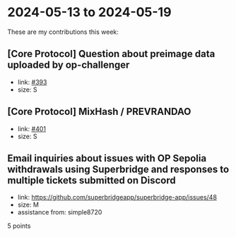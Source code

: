 # 2024-05-13 to 2024-05-19

These are my contributions this week:

## [Core Protocol] Question about preimage data uploaded by op-challenger

- link: [#393](https://github.com/ethereum-optimism/developers/discussions/393)
- size: S

## [Core Protocol] MixHash / PREVRANDAO

- link: [#401](https://github.com/ethereum-optimism/developers/discussions/401)
- size: S

## Email inquiries about issues with OP Sepolia withdrawals using Superbridge and responses to multiple tickets submitted on Discord

- link: https://github.com/superbridgeapp/superbridge-app/issues/48
- size: M
- assistance from: simple8720

5 points
